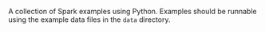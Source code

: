 A collection of Spark examples using Python.
Examples should be runnable using the example data files in the `data` directory.
